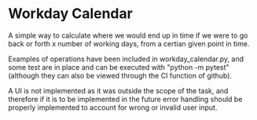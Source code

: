 # Workday Calendar

A simple way to calculate where we would end up in time if we were to go back or forth x number of working days, from a certian given point in time.

Examples of operations have been included in workday_calendar.py, and some test are in place and can be executed with "python -m pytest" (although they can also be viewed through the CI function of github).

A UI is not implemented as it was outside the scope of the task, and therefore if it is to be implemented in the future error handling should be properly implemented to account for wrong or invalid user input.
